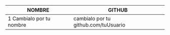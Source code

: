 | **NOMBRE**                |      **GITHUB**                         |
|---------------------------|-----------------------------------------|
| 1 Cambialo por tu nombre  |  cambialo por tu github.com/tuUsuario   |

